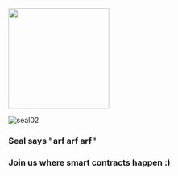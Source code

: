 <img src="https://user-images.githubusercontent.com/15829238/227100637-439b3361-5ef9-4767-aba1-56da5a3de8dd.png" width="200" height="200">

![seal02](https://github.com/seal-inc/.github/assets/15829238/e5d70e2c-bc13-4878-9b2e-a7c9141f55ba)


### Seal says "arf arf arf"

### Join us where smart contracts happen :)

<!--

**Here are some ideas to get you started:**

🙋‍♀️ A short introduction - what is your organization all about?
🌈 Contribution guidelines - how can the community get involved?
👩‍💻 Useful resources - where can the community find your docs? Is there anything else the community should know?
🍿 Fun facts - what does your team eat for breakfast?
🧙 Remember, you can do mighty things with the power of [Markdown](https://docs.github.com/github/writing-on-github/getting-started-with-writing-and-formatting-on-github/basic-writing-and-formatting-syntax)
-->
